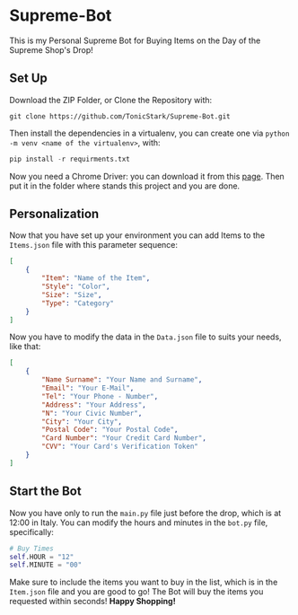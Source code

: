 # Supreme-Bot
This is my Personal Supreme Bot for Buying Items on the Day of the Supreme Shop's Drop!

## Set Up
Download the ZIP Folder, or Clone the Repository with:
```
git clone https://github.com/TonicStark/Supreme-Bot.git
```

Then install the dependencies in a virtualenv, you can create one via `python -m venv <name of the virtualenv>`, with:
```python
pip install -r requirments.txt
```

Now you need a Chrome Driver: you can download it from this [page](https://chromedriver.chromium.org/downloads). Then put it in the folder where stands this project and you are done.

## Personalization
Now that you have set up your environment you can add Items to the `Items.json` file with this parameter sequence:

```JSON
[
    {
        "Item": "Name of the Item",
        "Style": "Color",
        "Size": "Size",
        "Type": "Category"
    }
]
```

Now you have to modify the data in the `Data.json` file to suits your needs, like that:

```JSON
[
    {
        "Name Surname": "Your Name and Surname",
        "Email": "Your E-Mail",
        "Tel": "Your Phone - Number",
        "Address": "Your Address",
        "N": "Your Civic Number",
        "City": "Your City",
        "Postal Code": "Your Postal Code",
        "Card Number": "Your Credit Card Number",
        "CVV": "Your Card's Verification Token"
    }
]
```

## Start the Bot
Now you have only to run the `main.py` file just before the drop, which is at 12:00 in Italy. You can modify the hours and minutes in the `bot.py` file, specifically:
```python
# Buy Times
self.HOUR = "12"
self.MINUTE = "00"
```
Make sure to include the items you want to buy in the list, which is in the `Item.json` file and you are good to go! The Bot will buy the items you requested within seconds! **Happy Shopping!**